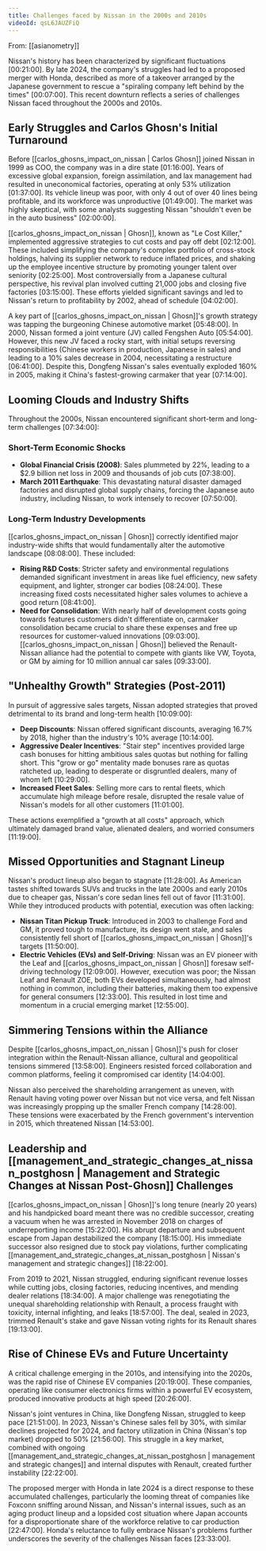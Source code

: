 ```yaml
---
title: Challenges faced by Nissan in the 2000s and 2010s
videoId: qsL6JAUZFiQ
---
```


From: [[asianometry]] <br/> 

Nissan's history has been characterized by significant fluctuations <a class="yt-timestamp" data-t="00:21:00">[00:21:00]</a>. By late 2024, the company's struggles had led to a proposed merger with Honda, described as more of a takeover arranged by the Japanese government to rescue a "spiraling company left behind by the times" <a class="yt-timestamp" data-t="00:07:00">[00:07:00]</a>. This recent downturn reflects a series of challenges Nissan faced throughout the 2000s and 2010s.

## Early Struggles and Carlos Ghosn's Initial Turnaround

Before [[carlos_ghosns_impact_on_nissan | Carlos Ghosn]] joined Nissan in 1999 as COO, the company was in a dire state <a class="yt-timestamp" data-t="01:16:00">[01:16:00]</a>. Years of excessive global expansion, foreign assimilation, and lax management had resulted in uneconomical factories, operating at only 53% utilization <a class="yt-timestamp" data-t="01:37:00">[01:37:00]</a>. Its vehicle lineup was poor, with only 4 out of over 40 lines being profitable, and its workforce was unproductive <a class="yt-timestamp" data-t="01:49:00">[01:49:00]</a>. The market was highly skeptical, with some analysts suggesting Nissan "shouldn't even be in the auto business" <a class="yt-timestamp" data-t="02:00:00">[02:00:00]</a>.

[[carlos_ghosns_impact_on_nissan | Ghosn]], known as "Le Cost Killer," implemented aggressive strategies to cut costs and pay off debt <a class="yt-timestamp" data-t="02:12:00">[02:12:00]</a>. These included simplifying the company's complex portfolio of cross-stock holdings, halving its supplier network to reduce inflated prices, and shaking up the employee incentive structure by promoting younger talent over seniority <a class="yt-timestamp" data-t="02:25:00">[02:25:00]</a>. Most controversially from a Japanese cultural perspective, his revival plan involved cutting 21,000 jobs and closing five factories <a class="yt-timestamp" data-t="03:15:00">[03:15:00]</a>. These efforts yielded significant savings and led to Nissan's return to profitability by 2002, ahead of schedule <a class="yt-timestamp" data-t="04:02:00">[04:02:00]</a>.

A key part of [[carlos_ghosns_impact_on_nissan | Ghosn]]'s growth strategy was tapping the burgeoning Chinese automotive market <a class="yt-timestamp" data-t="05:48:00">[05:48:00]</a>. In 2000, Nissan formed a joint venture (JV) called Fengshen Auto <a class="yt-timestamp" data-t="05:54:00">[05:54:00]</a>. However, this new JV faced a rocky start, with initial setups reversing responsibilities (Chinese workers in production, Japanese in sales) and leading to a 10% sales decrease in 2004, necessitating a restructure <a class="yt-timestamp" data-t="06:41:00">[06:41:00]</a>. Despite this, Dongfeng Nissan's sales eventually exploded 160% in 2005, making it China's fastest-growing carmaker that year <a class="yt-timestamp" data-t="07:14:00">[07:14:00]</a>.

## Looming Clouds and Industry Shifts

Throughout the 2000s, Nissan encountered significant short-term and long-term challenges <a class="yt-timestamp" data-t="07:34:00">[07:34:00]</a>:

### Short-Term Economic Shocks
*   **Global Financial Crisis (2008)**: Sales plummeted by 22%, leading to a $2.9 billion net loss in 2009 and thousands of job cuts <a class="yt-timestamp" data-t="07:38:00">[07:38:00]</a>.
*   **March 2011 Earthquake**: This devastating natural disaster damaged factories and disrupted global supply chains, forcing the Japanese auto industry, including Nissan, to work intensely to recover <a class="yt-timestamp" data-t="07:50:00">[07:50:00]</a>.

### Long-Term Industry Developments
[[carlos_ghosns_impact_on_nissan | Ghosn]] correctly identified major industry-wide shifts that would fundamentally alter the automotive landscape <a class="yt-timestamp" data-t="08:08:00">[08:08:00]</a>. These included:
*   **Rising R&D Costs**: Stricter safety and environmental regulations demanded significant investment in areas like fuel efficiency, new safety equipment, and lighter, stronger car bodies <a class="yt-timestamp" data-t="08:24:00">[08:24:00]</a>. These increasing fixed costs necessitated higher sales volumes to achieve a good return <a class="yt-timestamp" data-t="08:41:00">[08:41:00]</a>.
*   **Need for Consolidation**: With nearly half of development costs going towards features customers didn't differentiate on, carmaker consolidation became crucial to share these expenses and free up resources for customer-valued innovations <a class="yt-timestamp" data-t="09:03:00">[09:03:00]</a>. [[carlos_ghosns_impact_on_nissan | Ghosn]] believed the Renault-Nissan alliance had the potential to compete with giants like VW, Toyota, or GM by aiming for 10 million annual car sales <a class="yt-timestamp" data-t="09:33:00">[09:33:00]</a>.

## "Unhealthy Growth" Strategies (Post-2011)
In pursuit of aggressive sales targets, Nissan adopted strategies that proved detrimental to its brand and long-term health <a class="yt-timestamp" data-t="10:09:00">[10:09:00]</a>:
*   **Deep Discounts**: Nissan offered significant discounts, averaging 16.7% by 2018, higher than the industry's 10% average <a class="yt-timestamp" data-t="10:14:00">[10:14:00]</a>.
*   **Aggressive Dealer Incentives**: "Stair step" incentives provided large cash bonuses for hitting ambitious sales quotas but nothing for falling short. This "grow or go" mentality made bonuses rare as quotas ratcheted up, leading to desperate or disgruntled dealers, many of whom left <a class="yt-timestamp" data-t="10:29:00">[10:29:00]</a>.
*   **Increased Fleet Sales**: Selling more cars to rental fleets, which accumulate high mileage before resale, disrupted the resale value of Nissan's models for all other customers <a class="yt-timestamp" data-t="11:01:00">[11:01:00]</a>.

These actions exemplified a "growth at all costs" approach, which ultimately damaged brand value, alienated dealers, and worried consumers <a class="yt-timestamp" data-t="11:19:00">[11:19:00]</a>.

## Missed Opportunities and Stagnant Lineup
Nissan's product lineup also began to stagnate <a class="yt-timestamp" data-t="11:28:00">[11:28:00]</a>. As American tastes shifted towards SUVs and trucks in the late 2000s and early 2010s due to cheaper gas, Nissan's core sedan lines fell out of favor <a class="yt-timestamp" data-t="11:31:00">[11:31:00]</a>. While they introduced products with potential, execution was often lacking:
*   **Nissan Titan Pickup Truck**: Introduced in 2003 to challenge Ford and GM, it proved tough to manufacture, its design went stale, and sales consistently fell short of [[carlos_ghosns_impact_on_nissan | Ghosn]]'s targets <a class="yt-timestamp" data-t="11:50:00">[11:50:00]</a>.
*   **Electric Vehicles (EVs) and Self-Driving**: Nissan was an EV pioneer with the Leaf and [[carlos_ghosns_impact_on_nissan | Ghosn]] foresaw self-driving technology <a class="yt-timestamp" data-t="12:09:00">[12:09:00]</a>. However, execution was poor; the Nissan Leaf and Renault ZOE, both EVs developed simultaneously, had almost nothing in common, including their batteries, making them too expensive for general consumers <a class="yt-timestamp" data-t="12:33:00">[12:33:00]</a>. This resulted in lost time and momentum in a crucial emerging market <a class="yt-timestamp" data-t="12:55:00">[12:55:00]</a>.

## Simmering Tensions within the Alliance
Despite [[carlos_ghosns_impact_on_nissan | Ghosn]]'s push for closer integration within the Renault-Nissan alliance, cultural and geopolitical tensions simmered <a class="yt-timestamp" data-t="13:58:00">[13:58:00]</a>. Engineers resisted forced collaboration and common platforms, feeling it compromised car identity <a class="yt-timestamp" data-t="14:04:00">[14:04:00]</a>.

Nissan also perceived the shareholding arrangement as uneven, with Renault having voting power over Nissan but not vice versa, and felt Nissan was increasingly propping up the smaller French company <a class="yt-timestamp" data-t="14:28:00">[14:28:00]</a>. These tensions were exacerbated by the French government's intervention in 2015, which threatened Nissan <a class="yt-timestamp" data-t="14:53:00">[14:53:00]</a>.

## Leadership and [[management_and_strategic_changes_at_nissan_postghosn | Management and Strategic Changes at Nissan Post-Ghosn]] Challenges
[[carlos_ghosns_impact_on_nissan | Ghosn]]'s long tenure (nearly 20 years) and his handpicked board meant there was no credible successor, creating a vacuum when he was arrested in November 2018 on charges of underreporting income <a class="yt-timestamp" data-t="15:22:00">[15:22:00]</a>. His abrupt departure and subsequent escape from Japan destabilized the company <a class="yt-timestamp" data-t="18:15:00">[18:15:00]</a>. His immediate successor also resigned due to stock pay violations, further complicating [[management_and_strategic_changes_at_nissan_postghosn | Nissan's management and strategic changes]] <a class="yt-timestamp" data-t="18:22:00">[18:22:00]</a>.

From 2019 to 2021, Nissan struggled, enduring significant revenue losses while cutting jobs, closing factories, reducing incentives, and mending dealer relations <a class="yt-timestamp" data-t="18:34:00">[18:34:00]</a>. A major challenge was renegotiating the unequal shareholding relationship with Renault, a process fraught with toxicity, internal infighting, and leaks <a class="yt-timestamp" data-t="18:57:00">[18:57:00]</a>. The deal, sealed in 2023, trimmed Renault's stake and gave Nissan voting rights for its Renault shares <a class="yt-timestamp" data-t="19:13:00">[19:13:00]</a>.

## Rise of Chinese EVs and Future Uncertainty
A critical challenge emerging in the 2010s, and intensifying into the 2020s, was the rapid rise of Chinese EV companies <a class="yt-timestamp" data-t="20:19:00">[20:19:00]</a>. These companies, operating like consumer electronics firms within a powerful EV ecosystem, produced innovative products at high speed <a class="yt-timestamp" data-t="20:26:00">[20:26:00]</a>.

Nissan's joint ventures in China, like Dongfeng Nissan, struggled to keep pace <a class="yt-timestamp" data-t="21:51:00">[21:51:00]</a>. In 2023, Nissan's Chinese sales fell by 30%, with similar declines projected for 2024, and factory utilization in China (Nissan's top market) dropped to 50% <a class="yt-timestamp" data-t="21:56:00">[21:56:00]</a>. This struggle in a key market, combined with ongoing [[management_and_strategic_changes_at_nissan_postghosn | management and strategic changes]] and internal disputes with Renault, created further instability <a class="yt-timestamp" data-t="22:22:00">[22:22:00]</a>.

The proposed merger with Honda in late 2024 is a direct response to these accumulated challenges, particularly the looming threat of companies like Foxconn sniffing around Nissan, and Nissan's internal issues, such as an aging product lineup and a lopsided cost situation where Japan accounts for a disproportionate share of the workforce relative to car production <a class="yt-timestamp" data-t="22:47:00">[22:47:00]</a>. Honda's reluctance to fully embrace Nissan's problems further underscores the severity of the challenges Nissan faces <a class="yt-timestamp" data-t="23:33:00">[23:33:00]</a>.